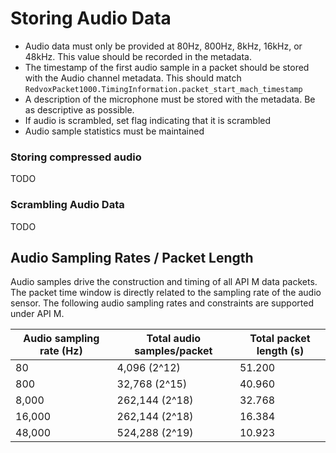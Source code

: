 # Storing Audio Data

* Audio data must only be provided at 80Hz, 800Hz, 8kHz, 16kHz, or 48kHz. This value should be recorded in the metadata.
* The timestamp of the first audio sample in a packet should be stored with the Audio channel metadata. This should match `RedvoxPacket1000.TimingInformation.packet_start_mach_timestamp` 
* A description of the microphone must be stored with the metadata. Be as descriptive as possible.
* If audio is scrambled, set flag indicating that it is scrambled
* Audio sample statistics must be maintained

### Storing compressed audio

TODO

### Scrambling Audio Data

TODO

## Audio Sampling Rates / Packet Length

Audio samples drive the construction and timing of all API M data packets. The packet time window is directly related to the sampling rate of the audio sensor. The following audio sampling rates and constraints are supported under API M.

| Audio sampling rate (Hz) | Total audio samples/packet | Total packet length (s) |
|--------------------------|----------------------------|-------------------------|
| 80                       | 4,096   (2^12)             | 51.200                  |
| 800                      | 32,768  (2^15)             | 40.960                  |
| 8,000                    | 262,144 (2^18)             | 32.768                  |
| 16,000                   | 262,144 (2^18)             | 16.384                  |
| 48,000                   | 524,288 (2^19)             | 10.923                  |


